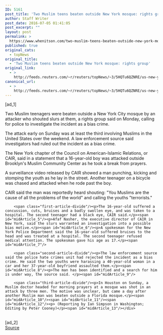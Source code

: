 ```yaml
---
ID: 5161
post_title: 'Two Muslim teens beaten outside New York mosque: rights group'
author: Staff Writer
post_date: 2016-07-05 01:41:05
post_excerpt: ""
layout: post
permalink: >
  https://www.whenitson.com/two-muslim-teens-beaten-outside-new-york-mosque-rights-group/
published: true
original_cats:
  - topNews
original_title:
  - 'Two Muslim teens beaten outside New York mosque: rights group'
original_link:
  - >
    http://feeds.reuters.com/~r/reuters/topNews/~3/5HQTu6QZNRE/us-new-york-muslims-attack-idUSKCN0ZL01K
canonical_url:
  - >
    http://feeds.reuters.com/~r/reuters/topNews/~3/5HQTu6QZNRE/us-new-york-muslims-attack-idUSKCN0ZL01K
---
```

 [ad_1]
<br><div id="articleText">
<span id="midArticle_start"/>

<span class="focusParagraph" readability="6"><p><span class="articleLocatio&lt;/span&gt;n">Two Muslim teenagers were beaten outside a New York City mosque by an attacker who shouted slurs at them, a rights group said on Monday, calling for police to investigate the incident as a bias crime.</span></p></span><span id="midArticle_0"/><p>The attack early on Sunday was at least the third involving Muslims in the United States over the weekend. A law enforcement source said investigators had ruled out the incident as a bias crime.</p><span id="midArticle_1"/><p>The New York chapter of the Council on American-Islamic Relations, or CAIR, said in a statement that a 16-year-old boy was attacked outside Brooklyn's Muslim Community Center as he took a break from prayers. </p><span id="midArticle_2"/><p>A surveillance video released by CAIR showed a man punching, kicking and stomping the youth as he lay in the street. Another teenager on a bicycle was chased and attacked when he rode past the boy.</p><span id="midArticle_3"/><p>CAIR said the man was reportedly heard shouting: "You Muslims are the cause of all the problems of the world" and calling the youths "terrorists."</p><span id="midArticle_4"/>
        
        <span class="first-article-divide"/><p>The 16-year-old suffered a concussion, cuts, bruises and a badly swollen eye, and was taken to a hospital. The second teenager had a black eye, CAIR said.</p><span id="midArticle_5"/><p>Afaf Nasher, the executive director of CAIR in New York, said the slurs warranted an investigation into a possible bias motive.</p><span id="midArticle_6"/><p>A spokesman for the New York Police Department said the 16-year-old suffered bruises to the head and was treated at a hospital. The second teenager refused medical attention. The spokesman gave his age as 17.</p><span id="midArticle_7"/>
        
        <span class="second-article-divide"/><p>The law enforcement source said the police hate crimes unit had rejected the incident as a bias crime. He said the two youths were harassing a 40-year-old woman in a car and her 37-year-old boyfriend assaulted them.</p><span id="midArticle_8"/><p>The man has been identified and a search for him is under way, the source said. </p><span id="midArticle_9"/>
        
        <span class="third-article-divide"/><p>In Houston on Sunday, a Muslim doctor headed for morning prayers at a mosque was shot in an attack by three men. The motive was unclear, but came a day after another Muslim man was beaten outside a Florida mosque.</p><span id="midArticle_10"/><span id="midArticle_11"/><span id="midArticle_12"/><p> (Reporting by Ian Simpson in Washington; Editing by Peter Cooney)</p><span id="midArticle_13"/></div>
<br>[ad_2]
<br><a href="http://feeds.reuters.com/~r/reuters/topNews/~3/5HQTu6QZNRE/us-new-york-muslims-attack-idUSKCN0ZL01K">Source </a>